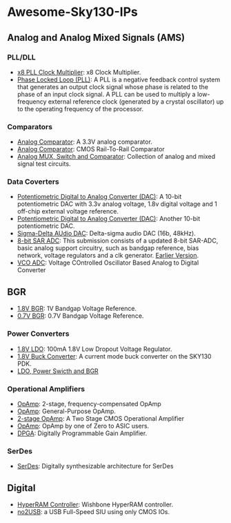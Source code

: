 # Awesome-Sky130-IPs
## Analog and Analog Mixed Signals (AMS)
### PLL/DLL
- [x8 PLL Clock Multiplier](https://github.com/lakshmi-sathi/avsdpll_1v8): x8 Clock Multiplier.
- [Phase Locked Loop (PLL)](https://github.com/Pramod-Krishna/PLL-Design-using-SKY130): A PLL is a negative feedback control system that generates an output clock signal whose phase is related to the phase of an input clock signal. A PLL can be used to multiply a low-frequency external reference clock (generated by a crystal oscillator) up to the operating frequency of the processor. 
### Comparators
- [Analog Comparator](https://github.com/vsdip/avsdcmp_3v3_sky130): A 3.3V analog comparator.
- [Analog Comparator](https://github.com/maherbenhouria/caravel_user_project_analog): CMOS Rail-To-Rail Comparator
- [Analog MUX, Switch and Comparator](https://github.com/H-S-S-11/caravel_user_project_analog): Collection of analog and mixed signal test circuits.
### Data Coverters
- [Potentiometric Digital to Analog Converter (DAC)](https://github.com/vsdip/avsddac_3v3_sky130_v1): A 10-bit potentiometric DAC with 3.3v analog voltage, 1.8v digital voltage and 1 off-chip external voltage reference.
- [Potentiometric Digital to Analog Converter (DAC)](https://github.com/xzlashutosh/avsddac_3v3): Another 10-bit potentiometric DAC.
- [Sigma-Delta AUdio DAC](https://github.com/hpretl/iic-audiodac-v1): Delta-sigma audio DAC (16b, 48kHz).
- [8-bit SAR ADC](https://github.com/chrische-xx/mpw4): This submission consists of a updated 8-bit SAR-ADC, basic analog support circuitry, such as bandgap reference, bias network, voltage regulators and a clk generator. [Earlier Version](https://github.com/chrische-xx/caravel_user_project_analog).
- [VCO ADC](https://github.com/duyhieubui/caravel_vco_adc): Voltage COntrolled Oscillator Based Analog to Digital Converter
## BGR
- [1.8V BGR](https://github.com/mabrains/Analog_blocks/tree/main/Analog_Blocks/Bandgap): 1V Bandgap Voltage Reference.
- [0.7V BGR](https://github.com/hishamelreedy/BandGapReference_sky130): 0.7V Bandgap Voltage Reference.
### Power Converters
- [1.8V LDO](https://github.com/mabrains/caravel_user_project_ldo): 100mA 1.8V Low Dropout Voltage Regulator.
- [1.8V Buck Converter](https://github.com/westonb/open-pmic): A current mode buck converter on the SKY130 PDK.
- [LDO, Power Swicth and BGR](https://gitlab.com/skywater130/columbus/-/tree/master/ip)
### Operational Amplifiers
- [OpAmp](https://github.com/MadhuriKadam9/caravel_avsdopamp_3v3_sky130_v2): 2-stage, frequency-compensated OpAmp
- [OpAmp](https://github.com/diegohernando/caravel_fulgor_opamp): General-Purpose OpAmp.
- [2-stage OpAmp](https://github.com/rohinthram/opamp_tapeout_mpw4): A Two Stage CMOS Operational Amplifier 
- [OpAmp](https://github.com/H-S-S-11/caravel_user_project_analog/tree/main/mag/zeroToASIC_integration): OpAmp by one of Zero to ASIC users.
- [DPGA](https://github.com/daniel-santos-7/dpga-ieee-sscs-contest): Digitally Programmable Gain Amplifier. 
### SerDes
- [SerDes](https://github.com/SparcLab/OpenSERDES): Digitally synthesizable architecture for SerDes

## Digital
- [HyperRAM Controller](https://github.com/embelon/wrapped_wb_hyperram): Wishbone HyperRAM controller.
- [no2USB](https://github.com/PyFive-RISC-V/pyfive_no2usb): a USB Full-Speed SIU using only CMOS IOs.
